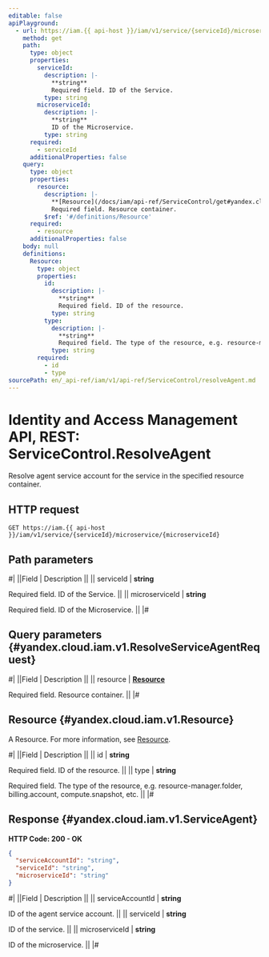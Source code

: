 ```yaml
---
editable: false
apiPlayground:
  - url: https://iam.{{ api-host }}/iam/v1/service/{serviceId}/microservice/{microserviceId}
    method: get
    path:
      type: object
      properties:
        serviceId:
          description: |-
            **string**
            Required field. ID of the Service.
          type: string
        microserviceId:
          description: |-
            **string**
            ID of the Microservice.
          type: string
      required:
        - serviceId
      additionalProperties: false
    query:
      type: object
      properties:
        resource:
          description: |-
            **[Resource](/docs/iam/api-ref/ServiceControl/get#yandex.cloud.iam.v1.Resource)**
            Required field. Resource container.
          $ref: '#/definitions/Resource'
      required:
        - resource
      additionalProperties: false
    body: null
    definitions:
      Resource:
        type: object
        properties:
          id:
            description: |-
              **string**
              Required field. ID of the resource.
            type: string
          type:
            description: |-
              **string**
              Required field. The type of the resource, e.g. resource-manager.folder, billing.account, compute.snapshot, etc.
            type: string
        required:
          - id
          - type
sourcePath: en/_api-ref/iam/v1/api-ref/ServiceControl/resolveAgent.md
---
```


# Identity and Access Management API, REST: ServiceControl.ResolveAgent

Resolve agent service account for the service in the specified resource container.

## HTTP request

```
GET https://iam.{{ api-host }}/iam/v1/service/{serviceId}/microservice/{microserviceId}
```

## Path parameters

#|
||Field | Description ||
|| serviceId | **string**

Required field. ID of the Service. ||
|| microserviceId | **string**

Required field. ID of the Microservice. ||
|#

## Query parameters {#yandex.cloud.iam.v1.ResolveServiceAgentRequest}

#|
||Field | Description ||
|| resource | **[Resource](#yandex.cloud.iam.v1.Resource)**

Required field. Resource container. ||
|#

## Resource {#yandex.cloud.iam.v1.Resource}

A Resource. For more information, see [Resource](/docs/iam/concepts/access-control/resources-with-access-control).

#|
||Field | Description ||
|| id | **string**

Required field. ID of the resource. ||
|| type | **string**

Required field. The type of the resource, e.g. resource-manager.folder, billing.account, compute.snapshot, etc. ||
|#

## Response {#yandex.cloud.iam.v1.ServiceAgent}

**HTTP Code: 200 - OK**

```json
{
  "serviceAccountId": "string",
  "serviceId": "string",
  "microserviceId": "string"
}
```

#|
||Field | Description ||
|| serviceAccountId | **string**

ID of the agent service account. ||
|| serviceId | **string**

ID of the service. ||
|| microserviceId | **string**

ID of the microservice. ||
|#